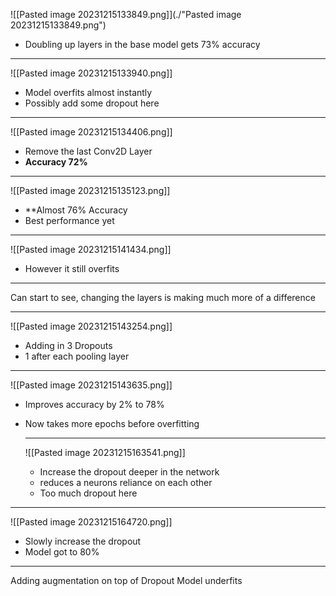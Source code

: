 
![[Pasted image 20231215133849.png]](./"Pasted image 20231215133849.png")
- Doubling up layers in the base model gets 73% accuracy
---


  ![[Pasted image 20231215133940.png]]
  - Model overfits almost instantly
  - Possibly add some dropout here
---
![[Pasted image 20231215134406.png]]
- Remove the last Conv2D Layer
- **Accuracy 72%**

---
![[Pasted image 20231215135123.png]]
- **Almost 76% Accuracy 
- Best performance yet
---

![[Pasted image 20231215141434.png]]
- However it still overfits   
---
Can start to see, changing the layers is making much more of a difference 

---

![[Pasted image 20231215143254.png]]
- Adding in 3 Dropouts
- 1 after each pooling layer
---
![[Pasted image 20231215143635.png]]
- Improves accuracy by 2% to 78%
- Now takes more epochs before overfitting
  
  ---
  ![[Pasted image 20231215163541.png]]
  - Increase the dropout deeper in the network
  - reduces a neurons reliance on each other
  - Too much dropout here 

---
![[Pasted image 20231215164720.png]]
- Slowly increase the dropout
- Model got to 80%
---
Adding augmentation on top of Dropout
Model underfits

  
  
